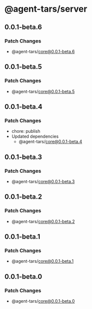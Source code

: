 # @agent-tars/server

## 0.0.1-beta.6

### Patch Changes

- @agent-tars/core@0.0.1-beta.6

## 0.0.1-beta.5

### Patch Changes

- @agent-tars/core@0.0.1-beta.5

## 0.0.1-beta.4

### Patch Changes

- chore: publish
- Updated dependencies
  - @agent-tars/core@0.0.1-beta.4

## 0.0.1-beta.3

### Patch Changes

- @agent-tars/core@0.0.1-beta.3

## 0.0.1-beta.2

### Patch Changes

- @agent-tars/core@0.0.1-beta.2

## 0.0.1-beta.1

### Patch Changes

- @agent-tars/core@0.0.1-beta.1

## 0.0.1-beta.0

### Patch Changes

- @agent-tars/core@0.0.1-beta.0
